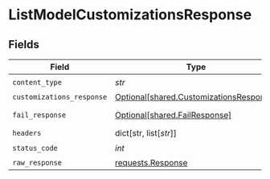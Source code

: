 # ListModelCustomizationsResponse


## Fields

| Field                                                                                    | Type                                                                                     | Required                                                                                 | Description                                                                              |
| ---------------------------------------------------------------------------------------- | ---------------------------------------------------------------------------------------- | ---------------------------------------------------------------------------------------- | ---------------------------------------------------------------------------------------- |
| `content_type`                                                                           | *str*                                                                                    | :heavy_check_mark:                                                                       | N/A                                                                                      |
| `customizations_response`                                                                | [Optional[shared.CustomizationsResponse]](../../models/shared/customizationsresponse.md) | :heavy_minus_sign:                                                                       | N/A                                                                                      |
| `fail_response`                                                                          | [Optional[shared.FailResponse]](../../models/shared/failresponse.md)                     | :heavy_minus_sign:                                                                       | Bad Request                                                                              |
| `headers`                                                                                | dict[str, list[*str*]]                                                                   | :heavy_minus_sign:                                                                       | N/A                                                                                      |
| `status_code`                                                                            | *int*                                                                                    | :heavy_check_mark:                                                                       | N/A                                                                                      |
| `raw_response`                                                                           | [requests.Response](https://requests.readthedocs.io/en/latest/api/#requests.Response)    | :heavy_minus_sign:                                                                       | N/A                                                                                      |